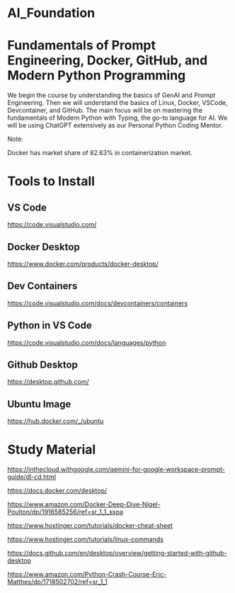 # AI_Foundation
# Fundamentals of Prompt Engineering, Docker, GitHub, and Modern Python Programming
We begin the course by understanding the basics of GenAI and Prompt Engineering. Then we will understand the basics of Linux, Docker, VSCode, Devcontainer, and GitHub. The main focus will be on mastering the fundamentals of Modern Python with Typing, the go-to language for AI. We will be using ChatGPT extensively as our Personal Python Coding Mentor.

Note:

Docker has market share of 82.63% in containerization market.

# Tools to Install
## VS Code
https://code.visualstudio.com/
## Docker Desktop
https://www.docker.com/products/docker-desktop/
## Dev Containers
https://code.visualstudio.com/docs/devcontainers/containers
## Python in VS Code
https://code.visualstudio.com/docs/languages/python
## Github Desktop
https://desktop.github.com/
## Ubuntu Image
https://hub.docker.com/_/ubuntu

# Study Material

https://inthecloud.withgoogle.com/gemini-for-google-workspace-prompt-guide/dl-cd.html

https://docs.docker.com/desktop/

https://www.amazon.com/Docker-Deep-Dive-Nigel-Poulton/dp/1916585256/ref=sr_1_1_sspa

https://www.hostinger.com/tutorials/docker-cheat-sheet

https://www.hostinger.com/tutorials/linux-commands

https://docs.github.com/en/desktop/overview/getting-started-with-github-desktop

https://www.amazon.com/Python-Crash-Course-Eric-Matthes/dp/1718502702/ref=sr_1_1
